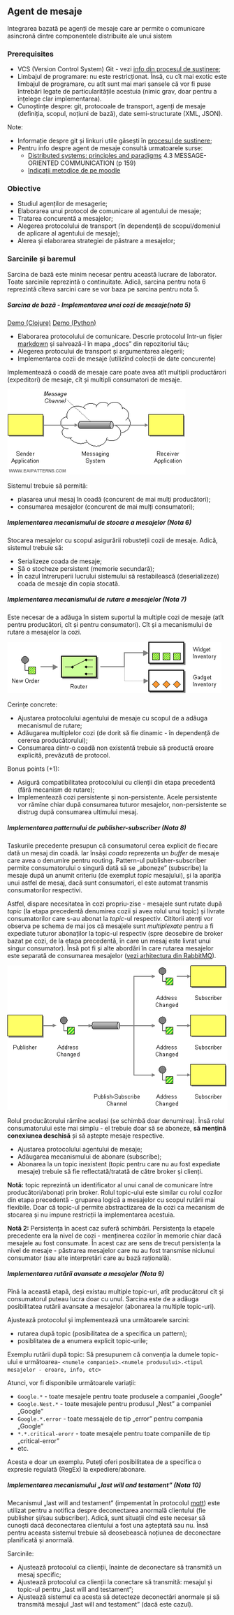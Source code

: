 ## Agent de mesaje

Integrarea bazată pe agenți de mesaje care ar permite o comunicare asincronă
dintre componentele distribuite ale unui sistem

### Prerequisites

- VCS (Version Control System) Git - vezi [info din procesul de susținere](submission-process.md);
- Limbajul de programare: nu este restricționat.
Însă, cu cît mai exotic este limbajul de programare,
cu atît sunt mai mari șansele că vor fi puse întrebări legate de particularitățile acestuia
(nimic grav, doar pentru a înțelege clar implementarea).
- Cunoștințe despre: git, protocoale de transport, agenți de mesaje (definiția, scopul, noțiuni de bază),
date semi-structurate (XML, JSON).

Note:
- Informație despre git și linkuri utile găsești în [procesul de sustinere](submission-process.md);
- Pentru info despre agent de mesaje consultă urmatoarele surse:
    + [Distributed systems: principles and paradigms](https://moodle.ati.utm.md/pluginfile.php/5693/mod_glossary/attachment/8/distributed-systems-principles-and-paradigms-2nd-edition.pdf)
    4.3 MESSAGE-ORIENTED COMMUNICATION (p 159)
    + [Indicații metodice de pe moodle](https://moodle.ati.utm.md/mod/book/view.php?id=1613)

### Obiective

- Studiul agenților de mesagerie;
- Elaborarea unui protocol de comunicare al agentului de mesaje;
- Tratarea concurentă a mesajelor;
- Alegerea protocolului de transport (în dependență de scopul/domeniul de aplicare al agentului de mesaje);
- Alerea și elaborarea strategiei de păstrare a mesajelor;

### Sarcinile și baremul
Sarcina de bază este minim necesar pentru această lucrare de laborator.
Toate sarcinile reprezintă o continuitate. Adică, sarcina pentru nota 6 reprezintă cîteva sarcini care se vor baza pe sarcina pentru nota 5.

##### *Sarcina de bază* - Implementarea unei cozi de mesaje(nota 5)

[Demo (Clojure)](https://github.com/Alexx-G/pad-broker)
[Demo (Python)](https://github.com/Alexx-G/PAD-L1-demo)

- Elaborarea protocolului de comunicare.
Descrie protocolul într-un fișier [markdown](https://guides.github.com/features/mastering-markdown/)
și salvează-l în mapa „docs” din repozitoriul tău;
- Alegerea protocului de transport și argumentarea alegerii;
- Implementarea cozii de mesaje (utilizînd colecții de date concurente)

Implementează o coadă de mesaje care poate avea atît multipli productărori (expeditori) de mesaje, cît și multipli consumatori de mesaje.

![Coadă de mesaje](images/message-queue.gif)

Sistemul trebuie să permită:
- plasarea unui mesaj în coadă (concurent de mai mulți producători);
- consumarea mesajelor (concurent de mai mulți consumatori);

##### Implementarea mecanismului de stocare a mesajelor (Nota 6)

Stocarea mesajelor cu scopul asigurării robusteții cozii de mesaje. Adică, sistemul trebuie să:
- Serializeze coada de mesaje;
- Să o stocheze persistent (memorie secundară);
- În cazul întreruperii lucrului sistemului să restabilească (deserializeze) coada de mesaje din copia stocată.

##### Implementarea mecanismului de rutare a mesajelor (Nota 7)

Este necesar de a adăuga în sistem suportul la multiple cozi de mesaje (atît pentru producători, cît și pentru consumatori). Cît și a mecanismului de rutare a mesajelor la cozi.

![Content Based Routing](images/router.gif)

Cerințe concrete:
- Ajustarea protocolului agentului de mesaje cu scopul de a adăuga mecanismul de rutare;
- Adăugarea multiplelor cozi (de dorit să fie dinamic - în dependență de cererea producătorului);
- Consumarea dintr-o coadă non existentă trebuie să productă eroare explicită, prevăzută de protocol.

Bonus points (+1):
- Asigură compatibilitatea protocolului cu clienții din etapa precedentă (fără mecanism de rutare);
- Implementează cozi persistente și non-persistente. Acele persistente vor rămîne chiar după consumarea tuturor mesajelor, non-persistente se distrug după consumarea ultimului mesaj.

##### Implementarea patternului de publisher-subscriber (Nota 8)

Taskurile precedente presupun că consumatorul cerea explicit de fiecare dată un mesaj din coadă.
Iar însăși *coada* reprezenta un *buffer* de mesaje care avea o denumire pentru routing.
Pattern-ul publisher-subscriber permite consumatorului o singură dată să se „aboneze” (subscribe) la mesaje după un anumit criteriu (de exemplut *topic* mesajului),
și la apariția unui astfel de mesaj, dacă sunt consumatori, el este automat transmis consumatorilor respectivi.

Astfel, dispare necesitatea în cozi propriu-zise - mesajele sunt rutate după *topic* (la etapa precedentă denumirea cozii și avea rolul unui topic) și livrate consumatorilor care s-au abonat la *topic*-ul respectiv.
Cititorii atenți vor observa pe schema de mai jos că mesajele sunt *multiplexate* pentru a fi expediate tuturor abonaților la topic-ul respectiv (spre deosebire de broker bazat pe cozi, de la etapa precedentă, în care un mesaj este livrat unui singur consumator). Însă pot fi și alte abordări în care rutarea mesajelor este separată de consumarea mesajelor ([vezi arhitectura din RabbitMQ](https://www.rabbitmq.com/getstarted.html)).

![Publisher Subscriber](images/pubsub.gif)

Rolul producătorului rămîne același (se schimbă doar denumirea).
Însă rolul consumatorului este mai simplu - el trebuie doar să se aboneze,
**să mențină conexiunea deschisă** și să aștepte mesaje respective.

- Ajustarea protocolului agentului de mesaje;
- Adăugarea mecanismului de abonare (subscribe);
- Abonarea la un topic inexistent (topic pentru care nu au fost expediate mesaje) trebuie să fie reflectată/tratată de către broker și clienți.

**Notă:** topic reprezintă un identificator al unui canal de comunicare între producători/abonați prin broker.
Rolul topic-ului este similar cu rolul cozilor din etapa precedentă - gruparea logică a mesajelor cu scopul rutării mai flexibile. Doar că topic-ul permite abstractizarea de la cozi ca mecanism de stocarea și nu impune restricții la implementarea acestuia.

**Notă 2:** Persistența în acest caz suferă schimbări. Persistența la etapele precedente era la nivel de cozi - menținerea cozilor în memorie chiar dacă mesajele au fost consumate. În acest caz are sens de trecut persistența la nivel de mesaje - păstrarea mesajelor care nu au fost transmise niciunui consumator (sau alte interpretări care au bază rațională).

##### Implementarea rutării avansate a mesajelor (Nota 9)

Pînă la această etapă, deși existau multiple topic-uri, atît producătorul cît și consumatorul puteau lucra doar cu unul.
Sarcina este de a adăuga posibilitatea rutării avansate a mesajelor (abonarea la multiple topic-uri).

Ajustează protocolul și implementează una următoarele sarcini:
- rutarea după topic (posibilitatea de a specifica un pattern);
- posiblitatea de a enumera explicit topic-urile;

Exemplu rutării după topic:
Să presupunem că convenția la dumele topic-ului e următoarea- `<numele companiei>.<numele produsului>.<tipul mesajelor - eroare, info, etc>`

Atunci, vor fi disponibile următoarele variații:
- `Google.*` - toate mesajele pentru toate produsele a companiei „Google”
- `Google.Nest.*` - toate mesajele pentru produsul „Nest” a companiei „Google”
- `Google.*.error` - toate messajele de tip „error” pentru compania „Google”
- `*.*.critical-erorr` - toate mesajele pentru toate companiile de tip „critical-error”
- etc.

Acesta e doar un exemplu. Puteți oferi posibilitatea de a specifica o expresie regulată (RegEx) la expediere/abonare.


##### Implementarea mecanismului „last will and testament” (Nota 10)

Mecanismul „last will and testament” (impementat în protocolul [mqtt](http://www.hivemq.com/blog/mqtt-essentials-part-9-last-will-and-testament))
este utilizat pentru a notifica despre deconectarea anormală clientului (fie publisher și/sau subscriber).
Adică, sunt situații cînd este necesar să cunoști dacă deconectarea clientului a fost una așteptată sau nu. Însă pentru aceasta sistemul trebuie să deosebească noțiunea de deconectare planificată și anormală.

Sarcinile:
- Ajustează protocolul ca clienții, înainte de deconectare să transmită un mesaj specific;
- Ajustează protocolul ca clienții la conectare să transmită: mesajul și topic-ul pentru „last will and testament”;
- Ajustează sistemul ca acesta să detecteze deconectări anormale și să transmită mesajul „last will and testament” (dacă este cazul).
